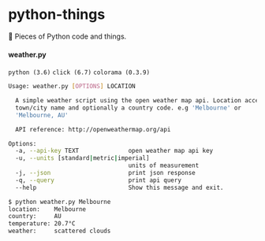 # python-things

🐍 Pieces of Python code and things.
#### weather.py
```python (3.6)``` ```click (6.7)``` ```colorama (0.3.9)```
```sh
Usage: weather.py [OPTIONS] LOCATION

  A simple weather script using the open weather map api. Location accepts a
  town/city name and optionally a country code. e.g 'Melbourne' or
  'Melbourne, AU'

  API reference: http://openweathermap.org/api

Options:
  -a, --api-key TEXT              open weather map api key
  -u, --units [standard|metric|imperial]
                                  units of measurement
  -j, --json                      print json response
  -q, --query                     print api query
  --help                          Show this message and exit.

$ python weather.py Melbourne
location:    Melbourne
country:     AU
temperature: 20.7°C
weather:     scattered clouds
```
